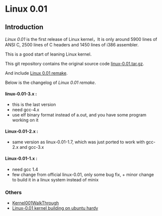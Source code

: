# Linux 0.01 #

## Introduction ##

*Linux 0.01* is the first release of Linux kernel，It is only around 5900 lines of ANSI C, 2500 lines of C headers and 1450 lines of i386 assembler.

This is a good start of leaning Linux kernel.

This git repository contains the original source code [linux-0.01.tar.gz](https://www.kernel.org/pub/linux/kernel/Historic/linux-0.01.tar.gz "linux-0.01.tar.gz").

And include [Linux 0.01 remake](http://draconux.free.fr/os_dev/linux0.01.html "Linux 0.01 remake").

Below is the changelog of *Linux 0.01 remake*.

#### linux-0.01-3.x : 

- this is the last version
- need gcc-4.x
- use elf binary format instead of a.out, and you have some program working on it

#### Linux-0.01-2.x : 

- same version as linux-0.01-1.7, which was just ported to work with gcc-2.x and gcc-3.x 

#### Linux-0.01-1.x :

- need gcc 1.4 
- few change from official linux-0.01, only some bug fix, + minor change to build it in a linux system instead of minix

### Others ###

- [Kernel001WalkThrough](http://kernelnewbies.org/Kernel001WalkThrough "Kernel001WalkThrough")
- [Linux-0.01 kernel building on ubuntu hardy](http://mapopa.blogspot.com/2008/09/linux-0.html "Linux-0.01 kernel building on ubuntu hardy")
